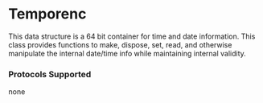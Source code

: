 # Temporenc

This data structure is a 64 bit container for time and date information. This class provides functions to make, dispose, set, read, and otherwise manipulate the internal date/time info while maintaining internal validity.

### Protocols Supported

none